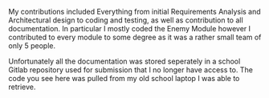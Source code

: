 My contributions included Everything from initial Requirements Analysis and Architectural design to coding and testing, as well as contribution to all documentation. In particular I mostly coded the Enemy Module however I contributed to every module to some degree as it was a rather small team of only 5 people.

Unfortunately all the documentation was stored seperately in a school Gitlab repository used for submission that I no longer have access to. The code you see here was pulled from my old school laptop I was able to retrieve.
